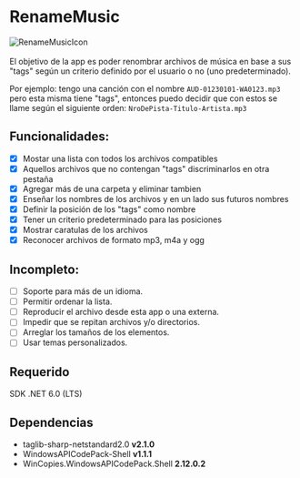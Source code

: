 # RenameMusic
![RenameMusicIcon](/RenameMusic/icon.ico)<br /> <br />
El objetivo de la app es poder renombrar archivos de música en base a sus "tags" según un criterio definido por el usuario o no (uno predeterminado).

Por ejemplo: tengo una canción con el nombre `AUD-01230101-WA0123.mp3` pero esta misma tiene "tags", entonces puedo decidir que con estos se llame según el siguiente orden: `NroDePista-Titulo-Artista.mp3`

## Funcionalidades:
- [x] Mostar una lista con todos los archivos compatibles
- [x] Aquellos archivos que no contengan "tags" discriminarlos en otra pestaña
- [x] Agregar más de una carpeta y eliminar tambien
- [x] Enseñar los nombres de los archivos y en un lado sus futuros nombres
- [x] Definir la posición de los "tags" como nombre
- [x] Tener un criterio predeterminado para las posiciones
- [x] Mostrar caratulas de los archivos
- [x] Reconocer archivos de formato mp3, m4a y ogg

## Incompleto:
- [ ] Soporte para más de un idioma.
- [ ] Permitir ordenar la lista.
- [ ] Reproducir el archivo desde esta app o una externa.
- [ ] Impedir que se repitan archivos y/o directorios.
- [ ] Arreglar los tamaños de los elementos.
- [ ] Usar temas personalizados.

## Requerido
SDK .NET 6.0 (LTS)

## Dependencias 
- taglib-sharp-netstandard2.0 **v2.1.0**
- WindowsAPICodePack-Shell **v1.1.1**
- WinCopies.WindowsAPICodePack.Shell **2.12.0.2**
